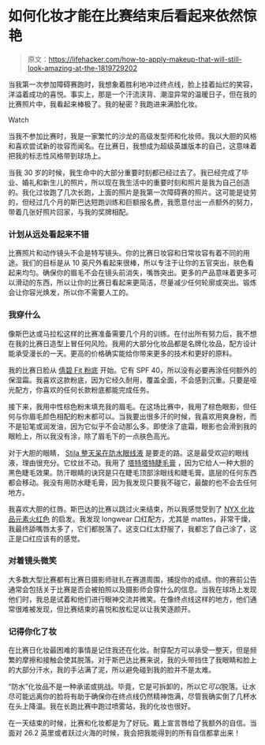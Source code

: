 # 如何化妆才能在比赛结束后看起来依然惊艳

> 原文：<https://lifehacker.com/how-to-apply-makeup-that-will-still-look-amazing-at-the-1819729202>

当我第一次参加障碍赛跑时，我想象着胜利地冲过终点线，脸上挂着灿烂的笑容，洋溢着成功的喜悦。事实上，那是一个汗流浃背、潮湿异常的温暖日子，但在我的比赛照片中，我看起来棒极了。我的秘密？我跑进来满脸化妆。

Watch

当我不参加比赛时，我是一家繁忙的沙龙的高级发型师和化妆师。我以大胆的风格和喜欢尝试新的妆容而闻名。在比赛日，我想成为超级英雄版本的自己，这意味着把我的标志性风格带到球场上。

当我 30 岁的时候，我生命中的大部分重要时刻都已经过去了。我已经完成了毕业、婚礼和新生儿的照片，所以现在我生活中的重要时刻和照片是我为自己创造的。我化过妆跑了几次长跑，上面的照片是我第一次障碍赛的照片。这可能是徒劳的，但经过几个月的斯巴达短跑训练和巨额报名费，我愿意付出一点额外的努力，带着几张好照片回家，与我的奖牌相配。

### **计划从远处看起来不错**

比赛照片和动作镜头不会是特写镜头。你的比赛日妆容和日常妆容有着不同的用途。我们的目标是从 10 英尺外看起来很棒，所以专注于让你的五官突出，肤色看起来均匀。确保你的眉毛不会在镜头前消失，嘴唇突出。更多的产品意味着更多可以滑动的东西，所以让你的比赛日看起来更简洁，尽量减少任何轮廓或突出。锻炼会让你容光焕发，所以你不需要人工的。

### **我穿什么**

像斯巴达或马拉松这样的比赛准备需要几个月的训练。在付出所有努力后，我不想在我的比赛日造型上冒任何风险。我用的大部分化妆品都是名牌化妆品，配方设计能承受漫长的一天。更高的价格确实能给你带来更多的技术和更好的原料。

我的比赛日脸从 [倩碧 Fit 粉底](http://www.clinique.com/product/19996/50973/makeup/clinique-fit/cliniquefittm-workout-makeup-broad-spectrum-spf-40) 开始。它有 SPF 40，所以没有必要再涂任何额外的保湿霜。我喜欢这款粉底，因为它经久耐用，覆盖全面，不会感到沉重。只要是哑光配方，你喜欢的任何长款粉底都能完成任务。

接下来，我用中性棕色粉末填充我的眉毛。在这场比赛中，我用了棕色眼影，但任何与你眉毛颜色相配的粉末都可以。当我要出很多汗的时候，我喜欢用爽身粉，而不是铅笔或润发油，因为它似乎不会动那么多。即使涂了底霜，眼影也会滑到我的眼睑上，所以我没有涂，除了眉毛下的一点肤色高光。

对于大胆的眼睛， [Stila 整天呆在防水眼线液](http://www.ulta.com/stay-all-day-waterproof-liquid-eyeliner?productId=xlsImpprod1840049) 是要走的路。这是最受欢迎的眼线液，理由很充分。它纹丝不动。我用了 [塔特塔特睫毛膏](http://www.ulta.com/tarteist-lash-paint-mascara?productId=xlsImpprod13971123) ，因为它给人一种大胆的黑色睫毛效果。防汗眼睛的诀窍是只在睫毛顶部涂眼线和睫毛膏。底层的任何东西都会移动。我没有用防水睫毛膏，因为我发现只要我不碰它，最酸的也不会去任何地方。

我喜欢大胆的红唇。斯巴达的比赛以跳过火来结束，所以我感觉受到了 [NYX 化妆品元素火红色](https://www.nyxcosmetics.com/in-your-element-lipstick-fire/NYX_555.html) 的启发。我发现 longwear 口红配方，尤其是 mattes，非常干燥，我最终舔嘴唇太多了，它们都脱落了。这支口红太舒服了，我都忘了自己涂了，这正是口红应该有的感觉。

### **对着镜头微笑**

大多数大型比赛都有比赛日摄影师驻扎在赛道周围，捕捉你的成绩。你的赛前公告通常会包括关于比赛是否会被拍照以及摄影师会穿什么的信息。当我在球场上发现他们时，我总是试着和他们进行眼神交流并微笑。在像终点线这样的地方，他们通常很难被发现，但比赛结束的喜悦和放松足以让我笑逐颜开。

### **记得你化了妆**

在比赛日化妆最困难的事情是记住我还在化妆。耐穿配方可以承受一整天，但是频繁的摩擦和接触会使其脱落。对于斯巴达比赛来说，我的头带挡住了我眼睛和脸上的大部分汗水，我的手沾满了泥，所以避免碰到我的脸并不是太难。

“防水”化妆品不是一种承诺或挑战。毕竟，它是可拆卸的，所以它*可以*脱落。让水尽可能远离你的脸将有助于确保你在终点线仍然精神饱满，尽管我确实倒了几杯水在头上降温。我在长跑比赛中跑过喷雾站，我的化妆也很好。

在一天结束的时候，比赛和化妆都是为了好玩。戴上宣言唇给了我额外的自信。当面对 26.2 英里或者跃过火海的时候，我会把我能得到的所有自信都拿出来！